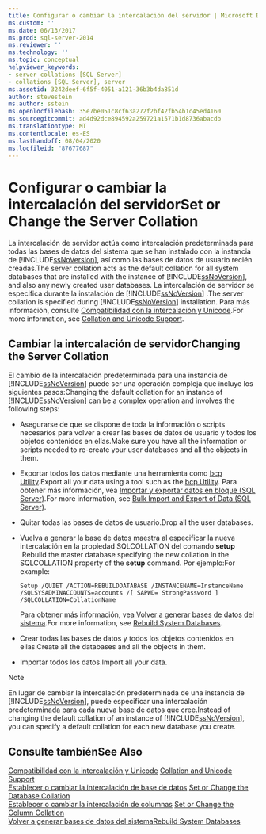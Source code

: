 ```yaml
---
title: Configurar o cambiar la intercalación del servidor | Microsoft Docs
ms.custom: ''
ms.date: 06/13/2017
ms.prod: sql-server-2014
ms.reviewer: ''
ms.technology: ''
ms.topic: conceptual
helpviewer_keywords:
- server collations [SQL Server]
- collations [SQL Server], server
ms.assetid: 3242deef-6f5f-4051-a121-36b3b4da851d
author: stevestein
ms.author: sstein
ms.openlocfilehash: 35e7be051c8cf63a272f2bf42fb54b1c45ed4160
ms.sourcegitcommit: ad4d92dce894592a259721a1571b1d8736abacdb
ms.translationtype: MT
ms.contentlocale: es-ES
ms.lasthandoff: 08/04/2020
ms.locfileid: "87677687"
---
```

# <a name="set-or-change-the-server-collation"></a><span data-ttu-id="bf3e8-102">Configurar o cambiar la intercalación del servidor</span><span class="sxs-lookup"><span data-stu-id="bf3e8-102">Set or Change the Server Collation</span></span>
  <span data-ttu-id="bf3e8-103">La intercalación de servidor actúa como intercalación predeterminada para todas las bases de datos del sistema que se han instalado con la instancia de [!INCLUDE[ssNoVersion](../../includes/ssnoversion-md.md)], así como las bases de datos de usuario recién creadas.</span><span class="sxs-lookup"><span data-stu-id="bf3e8-103">The server collation acts as the default collation for all system databases that are installed with the instance of [!INCLUDE[ssNoVersion](../../includes/ssnoversion-md.md)], and also any newly created user databases.</span></span> <span data-ttu-id="bf3e8-104">La intercalación de servidor se especifica durante la instalación de [!INCLUDE[ssNoVersion](../../includes/ssnoversion-md.md)] .</span><span class="sxs-lookup"><span data-stu-id="bf3e8-104">The server collation is specified during [!INCLUDE[ssNoVersion](../../includes/ssnoversion-md.md)] installation.</span></span> <span data-ttu-id="bf3e8-105">Para más información, consulte [Compatibilidad con la intercalación y Unicode](collation-and-unicode-support.md).</span><span class="sxs-lookup"><span data-stu-id="bf3e8-105">For more information, see [Collation and Unicode Support](collation-and-unicode-support.md).</span></span>  
  
## <a name="changing-the-server-collation"></a><span data-ttu-id="bf3e8-106">Cambiar la intercalación de servidor</span><span class="sxs-lookup"><span data-stu-id="bf3e8-106">Changing the Server Collation</span></span>  
 <span data-ttu-id="bf3e8-107">El cambio de la intercalación predeterminada para una instancia de [!INCLUDE[ssNoVersion](../../includes/ssnoversion-md.md)] puede ser una operación compleja que incluye los siguientes pasos:</span><span class="sxs-lookup"><span data-stu-id="bf3e8-107">Changing the default collation for an instance of [!INCLUDE[ssNoVersion](../../includes/ssnoversion-md.md)] can be a complex operation and involves the following steps:</span></span>  
  
-   <span data-ttu-id="bf3e8-108">Asegurarse de que se dispone de toda la información o scripts necesarios para volver a crear las bases de datos de usuario y todos los objetos contenidos en ellas.</span><span class="sxs-lookup"><span data-stu-id="bf3e8-108">Make sure you have all the information or scripts needed to re-create your user databases and all the objects in them.</span></span>  
  
-   <span data-ttu-id="bf3e8-109">Exportar todos los datos mediante una herramienta como [bcp Utility](../../tools/bcp-utility.md).</span><span class="sxs-lookup"><span data-stu-id="bf3e8-109">Export all your data using a tool such as the [bcp Utility](../../tools/bcp-utility.md).</span></span> <span data-ttu-id="bf3e8-110">Para obtener más información, vea [Importar y exportar datos en bloque &#40;SQL Server&#41;](../import-export/bulk-import-and-export-of-data-sql-server.md).</span><span class="sxs-lookup"><span data-stu-id="bf3e8-110">For more information, see [Bulk Import and Export of Data &#40;SQL Server&#41;](../import-export/bulk-import-and-export-of-data-sql-server.md).</span></span>  
  
-   <span data-ttu-id="bf3e8-111">Quitar todas las bases de datos de usuario.</span><span class="sxs-lookup"><span data-stu-id="bf3e8-111">Drop all the user databases.</span></span>  
  
-   <span data-ttu-id="bf3e8-112">Vuelva a generar la base de datos maestra al especificar la nueva intercalación en la propiedad SQLCOLLATION del comando **setup** .</span><span class="sxs-lookup"><span data-stu-id="bf3e8-112">Rebuild the master database specifying the new collation in the SQLCOLLATION property of the **setup** command.</span></span> <span data-ttu-id="bf3e8-113">Por ejemplo:</span><span class="sxs-lookup"><span data-stu-id="bf3e8-113">For example:</span></span>  
  
    ```  
    Setup /QUIET /ACTION=REBUILDDATABASE /INSTANCENAME=InstanceName   
    /SQLSYSADMINACCOUNTS=accounts /[ SAPWD= StrongPassword ]   
    /SQLCOLLATION=CollationName  
    ```  
  
     <span data-ttu-id="bf3e8-114">Para obtener más información, vea [Volver a generar bases de datos del sistema](../databases/system-databases.md).</span><span class="sxs-lookup"><span data-stu-id="bf3e8-114">For more information, see [Rebuild System Databases](../databases/system-databases.md).</span></span>  
  
-   <span data-ttu-id="bf3e8-115">Crear todas las bases de datos y todos los objetos contenidos en ellas.</span><span class="sxs-lookup"><span data-stu-id="bf3e8-115">Create all the databases and all the objects in them.</span></span>  
  
-   <span data-ttu-id="bf3e8-116">Importar todos los datos.</span><span class="sxs-lookup"><span data-stu-id="bf3e8-116">Import all your data.</span></span>  
  
> [!NOTE]  
>  <span data-ttu-id="bf3e8-117">En lugar de cambiar la intercalación predeterminada de una instancia de [!INCLUDE[ssNoVersion](../../includes/ssnoversion-md.md)], puede especificar una intercalación predeterminada para cada nueva base de datos que cree.</span><span class="sxs-lookup"><span data-stu-id="bf3e8-117">Instead of changing the default collation of an instance of [!INCLUDE[ssNoVersion](../../includes/ssnoversion-md.md)], you can specify a default collation for each new database you create.</span></span>  
  
## <a name="see-also"></a><span data-ttu-id="bf3e8-118">Consulte también</span><span class="sxs-lookup"><span data-stu-id="bf3e8-118">See Also</span></span>  
 <span data-ttu-id="bf3e8-119">[Compatibilidad con la intercalación y Unicode](collation-and-unicode-support.md) </span><span class="sxs-lookup"><span data-stu-id="bf3e8-119">[Collation and Unicode Support](collation-and-unicode-support.md) </span></span>  
 <span data-ttu-id="bf3e8-120">[Establecer o cambiar la intercalación de base de datos](set-or-change-the-database-collation.md) </span><span class="sxs-lookup"><span data-stu-id="bf3e8-120">[Set or Change the Database Collation](set-or-change-the-database-collation.md) </span></span>  
 <span data-ttu-id="bf3e8-121">[Establecer o cambiar la intercalación de columnas](set-or-change-the-column-collation.md) </span><span class="sxs-lookup"><span data-stu-id="bf3e8-121">[Set or Change the Column Collation](set-or-change-the-column-collation.md) </span></span>  
 [<span data-ttu-id="bf3e8-122">Volver a generar bases de datos del sistema</span><span class="sxs-lookup"><span data-stu-id="bf3e8-122">Rebuild System Databases</span></span>](../databases/system-databases.md)  
  
  
